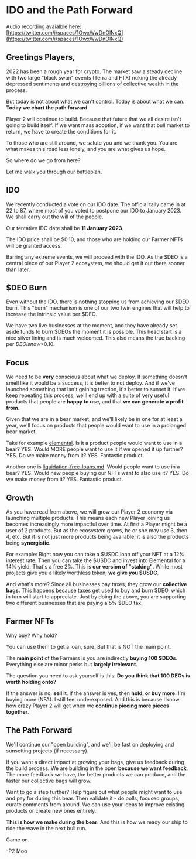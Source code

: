 # IDO and the Path Forward

Audio recording avaialble here: [https://twitter.com/i/spaces/1OwxWwDnOlNxQ](https://twitter.com/i/spaces/1OwxWwDnOlNxQ)

## Greetings Players,

2022 has been a rough year for crypto. The market saw a steady decline with two large "black swan" events (Terra and FTX) nuking the already depressed sentiments and destroying billions of collective wealth in the process.

But today is not about what we can't control. Today is about what we can. **Today we chart the path forward.**&#x20;

Player 2 will continue to build. Because that future that we all desire isn't going to build itself. If we want mass adoption, if we want that bull market to return, we have to create the conditions for it.

To those who are still around, we salute you and we thank you. You are what makes this road less lonely, and you are what gives us hope.

So where do we go from here?

Let me walk you through our battleplan.

## IDO

We recently conducted a vote on our IDO date. The official tally came in at 22 to 87, where most of you voted to postpone our IDO to January 2023. We shall carry out the will of the people.

Our tentative IDO date shall be **11 January 2023**.

The IDO price shall be $0.10, and those who are holding our Farmer NFTs will be granted access.

Barring any extreme events, we will proceed with the IDO. As the $DEO is a central piece of our Player 2 ecosystem, we should get it out there sooner than later.

## $DEO Burn

Even without the IDO, there is nothing stopping us from achieving our $DEO burn. This "burn" mechanism is one of our two twin engines that will help to increase the intrinsic value per $DEO.&#x20;

We have two live businesses at the moment, and they have already set aside funds to burn $DEOs the moment it is possible. This head start is a nice silver lining and is much welcomed. This also means the true backing per $DEO is now >$0.10.

## Focus

We need to be **very** conscious about what we deploy. If something doesn't smell like it would be a success, it is better to not deploy. And if we've launched something that isn't gaining traction, it's better to sunset it. If we keep repeating this process, we'll end up with a suite of very useful products that people are **happy to use**, and that **we can generate a profit from**.

Given that we are in a bear market, and we'll likely be in one for at least a year, we'll focus on products that people would want to use in a prolonged bear market.

Take for example [elemental](../businesses/elemental/ "mention"). Is it a product people would want to use in a bear? YES. Would MORE people want to use it if we opened it up further? YES. Do we make money from it? YES. Fantastic product.

Another one is [liquidation-free-loans.md](../businesses/liquidation-free-loans.md "mention"). Would people want to use in a bear? YES. Would new people buying our NFTs want to also use it? YES. Do we make money from it? YES. Fantastic product.

## Growth

As you have read from above, we will grow our Player 2 economy via launching multiple products. This means each new Player joining us becomes increasingly more impactful over time. At first a Player might be a user of 2 products. But as the ecosystem grows, he or she may use 3, then 4, etc. But it is not just more products being available, it is also the products being **synergistic**.

For example: Right now you can take a $USDC loan off your NFT at a 12% interest rate. Then you can take the $USDC and invest into Elemental for a 14% yield. That's a free 2%. This is **our version of "staking"**. While most projects give you a likely worthless token, **we give you $USDC**.

And what's more? Since all businesses pay taxes, they grow our **collective bags.** This happens because taxes get used to buy and burn $DEO, which in turn will start to appreciate. Just by doing the above, you are supporting two different businesses that are paying a 5% $DEO tax.

## Farmer NFTs

Why buy? Why hold?

You can use them to get a loan, sure. But that is NOT the main point.&#x20;

The **main point** of the Farmers is you are indirectly **buying 100 $DEOs**. Everything else are minor perks but **largely irrelevant**.

The question you need to ask yourself is this: **Do you think that 100 DEOs is worth holding onto?**&#x20;

If the answer is no, **sell it**. If the answer is yes, then **hold, or buy more**. I'm buying more (NFA). I still feel underexposed. And this is because I know how crazy Player 2 will get when we **continue piecing more pieces together**.

## The Path Forward

We'll continue our "open building", and we'll be fast on deploying and sunsetting projects (if necessary).

If you want a direct impact at growing your bags, give us feedback during the build process. We are building in the open **because we want feedback**. The more feedback we have, the better products we can produce, and the faster our collective bags will grow.&#x20;

Want to go a step further? Help figure out what people might want to use and pay for during this bear. Then validate it - do polls, focused groups, curate comments from around. We can use your ideas to improve existing products or create new ones entirely.

**This is how we make during the bear**. And this is how we ready our ship to ride the wave in the next bull run.

Game on.

\-P2 Moo





